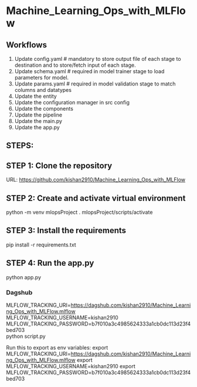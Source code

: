 # Machine_Learning_Ops_with_MLFlow

## Workflows

1. Update config.yaml # mandatory to store output file of each stage to destination and to store/fetch input of each stage.  
2. Update schema.yaml  # required in model trainer stage to load parameters for model.
3. Update params.yaml # required in model validation stage to match columns and datatypes
4. Update the entity 
5. Update the configuration manager in src config
6. Update the components
7. Update the pipeline 
8. Update the main.py
9. Update the app.py

## STEPS:

## STEP 1: Clone the repository
URL: https://github.com/kishan2910/Machine_Learning_Ops_with_MLFlow

## STEP 2: Create and activate virtual environment 
python -m venv mlopsProject
. mlopsProject/scripts/activate

## STEP 3: Install the requirements
pip install -r requirements.txt

## STEP 4: Run the app.py
python app.py 

### Dagshub
MLFLOW_TRACKING_URI=https://dagshub.com/kishan2910/Machine_Learning_Ops_with_MLFlow.mlflow \
MLFLOW_TRACKING_USERNAME=kishan2910 \
MLFLOW_TRACKING_PASSWORD=b7f010a3c4985624333a1cb0dc113d23f4bed703 \
python script.py

Run this to export as env variables:
export MLFLOW_TRACKING_URI=https://dagshub.com/kishan2910/Machine_Learning_Ops_with_MLFlow.mlflow
export MLFLOW_TRACKING_USERNAME=kishan2910
export MLFLOW_TRACKING_PASSWORD=b7f010a3c4985624333a1cb0dc113d23f4bed703